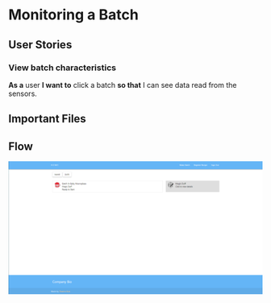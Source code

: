 # Monitoring a Batch
## User Stories 
### View batch characteristics
**As a** user **I want to** click a batch **so that** I can see data read from the sensors.
## Important Files 
## Flow
![Make Batch Done](https://raw.githubusercontent.com/KillerFarmer/BYBY/documentation/documentation/img/makebatchdone.png "Make Batch Done")